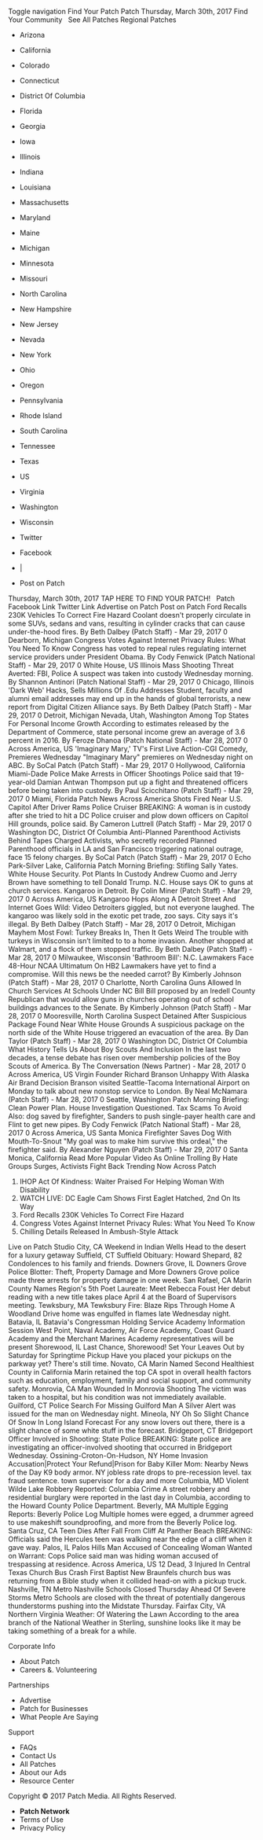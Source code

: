 Toggle navigation Find Your Patch Patch Thursday, March 30th, 2017 Find Your Community   See All Patches Regional Patches

*   Arizona
*   California
*   Colorado
*   Connecticut
*   District Of Columbia
*   Florida
*   Georgia
*   Iowa
*   Illinois
*   Indiana
*   Louisiana
*   Massachusetts
*   Maryland
*   Maine
*   Michigan
*   Minnesota
*   Missouri
*   North Carolina
*   New Hampshire
*   New Jersey
*   Nevada
*   New York
*   Ohio
*   Oregon
*   Pennsylvania
*   Rhode Island
*   South Carolina
*   Tennessee
*   Texas
*   US
*   Virginia
*   Washington
*   Wisconsin

*   Twitter
*   Facebook
*   |
*   Post on Patch

Thursday, March 30th, 2017 TAP HERE TO FIND YOUR PATCH!   Patch Facebook Link Twitter Link Advertise on Patch Post on Patch Ford Recalls 230K Vehicles To Correct Fire Hazard Coolant doesn't properly circulate in some SUVs, sedans and vans, resulting in cylinder cracks that can cause under-the-hood fires. By Beth Dalbey (Patch Staff) - Mar 29, 2017 0 Dearborn, Michigan Congress Votes Against Internet Privacy Rules: What You Need To Know Congress has voted to repeal rules regulating internet service providers under President Obama. By Cody Fenwick (Patch National Staff) - Mar 29, 2017 0 White House, US Illinois Mass Shooting Threat Averted: FBI, Police A suspect was taken into custody Wednesday morning. By Shannon Antinori (Patch National Staff) - Mar 29, 2017 0 Chicago, Illinois 'Dark Web' Hacks, Sells Millions Of .Edu Addresses Student, faculty and alumni email addresses may end up in the hands of global terrorists, a new report from Digital Citizen Alliance says. By Beth Dalbey (Patch Staff) - Mar 29, 2017 0 Detroit, Michigan Nevada, Utah, Washington Among Top States For Personal Income Growth According to estimates released by the Department of Commerce, state personal income grew an average of 3.6 percent in 2016. By Feroze Dhanoa (Patch National Staff) - Mar 28, 2017 0 Across America, US 'Imaginary Mary,' TV's First Live Action-CGI Comedy, Premieres Wednesday "Imaginary Mary" premieres on Wednesday night on ABC. By SoCal Patch (Patch Staff) - Mar 29, 2017 0 Hollywood, California Miami-Dade Police Make Arrests in Officer Shootings Police said that 19-year-old Damian Antwan Thompson put up a fight and threatened officers before being taken into custody. By Paul Scicchitano (Patch Staff) - Mar 29, 2017 0 Miami, Florida Patch News Across America Shots Fired Near U.S. Capitol After Driver Rams Police Cruiser BREAKING: A woman is in custody after she tried to hit a DC Police cruiser and plow down officers on Capitol Hill grounds, police said. By Cameron Luttrell (Patch Staff) - Mar 29, 2017 0 Washington DC, District Of Columbia Anti-Planned Parenthood Activists Behind Tapes Charged Activists, who secretly recorded Planned Parenthood officials in LA and San Francisco triggering national outrage, face 15 felony charges. By SoCal Patch (Patch Staff) - Mar 29, 2017 0 Echo Park-Silver Lake, California Patch Morning Briefing: Stifling Sally Yates. White House Security. Pot Plants In Custody Andrew Cuomo and Jerry Brown have something to tell Donald Trump. N.C. House says OK to guns at church services. Kangaroo in Detroit. By Colin Miner (Patch Staff) - Mar 29, 2017 0 Across America, US Kangaroo Hops Along A Detroit Street And Internet Goes Wild: Video Detroiters giggled, but not everyone laughed. The kangaroo was likely sold in the exotic pet trade, zoo says. City says it's illegal. By Beth Dalbey (Patch Staff) - Mar 28, 2017 0 Detroit, Michigan Mayhem Most Fowl: Turkey Breaks In, Then It Gets Weird The trouble with turkeys in Wisconsin isn’t limited to to a home invasion. Another shopped at Walmart, and a flock of them stopped traffic. By Beth Dalbey (Patch Staff) - Mar 28, 2017 0 Milwaukee, Wisconsin 'Bathroom Bill': N.C. Lawmakers Face 48-Hour NCAA Ultimatum On HB2 Lawmakers have yet to find a compromise. Will this news be the needed carrot? By Kimberly Johnson (Patch Staff) - Mar 28, 2017 0 Charlotte, North Carolina Guns Allowed In Church Services At Schools Under NC Bill Bill proposed by an Iredell County Republican that would allow guns in churches operating out of school buildings advances to the Senate. By Kimberly Johnson (Patch Staff) - Mar 28, 2017 0 Mooresville, North Carolina Suspect Detained After Suspicious Package Found Near White House Grounds A suspicious package on the north side of the White House triggered an evacuation of the area. By Dan Taylor (Patch Staff) - Mar 28, 2017 0 Washington DC, District Of Columbia What History Tells Us About Boy Scouts And Inclusion In the last two decades, a tense debate has risen over membership policies of the Boy Scouts of America. By The Conversation (News Partner) - Mar 28, 2017 0 Across America, US Virgin Founder Richard Branson Unhappy With Alaska Air Brand Decision Branson visited Seattle-Tacoma International Airport on Monday to talk about new nonstop service to London. By Neal McNamara (Patch Staff) - Mar 28, 2017 0 Seattle, Washington Patch Morning Briefing: Clean Power Plan. House Investigation Questioned. Tax Scams To Avoid Also: dog saved by firefighter, Sanders to push single-payer health care and Flint to get new pipes. By Cody Fenwick (Patch National Staff) - Mar 28, 2017 0 Across America, US Santa Monica Firefighter Saves Dog With Mouth-To-Snout "My goal was to make him survive this ordeal," the firefighter said. By Alexander Nguyen (Patch Staff) - Mar 29, 2017 0 Santa Monica, California Read More Popular Video As Online Trolling By Hate Groups Surges, Activists Fight Back Trending Now Across Patch

1.  IHOP Act Of Kindness: Waiter Praised For Helping Woman With Disability
2.  WATCH LIVE: DC Eagle Cam Shows First Eaglet Hatched, 2nd On Its Way
3.  Ford Recalls 230K Vehicles To Correct Fire Hazard
4.  Congress Votes Against Internet Privacy Rules: What You Need To Know
5.  Chilling Details Released In Ambush-Style Attack

Live on Patch Studio City, CA Weekend in Indian Wells Head to the desert for a luxury getaway Suffield, CT Suffield Obituary: Howard Shepard, 82 Condolences to his family and friends. Downers Grove, IL Downers Grove Police Blotter: Theft, Property Damage and More Downers Grove police made three arrests for property damage in one week. San Rafael, CA Marin County Names Region's 5th Poet Laureate: Meet Rebecca Foust Her debut reading with a new title takes place April 4 at the Board of Supervisors meeting. Tewksbury, MA Tewksbury Fire: Blaze Rips Through Home A Woodland Drive home was engulfed in flames late Wednesday night. Batavia, IL Batavia's Congressman Holding Service Academy Information Session West Point, Naval Academy, Air Force Academy, Coast Guard Academy and the Merchant Marines Academy representatives will be present Shorewood, IL Last Chance, Shorewood! Set Your Leaves Out by Saturday for Springtime Pickup Have you placed your pickups on the parkway yet? There's still time. Novato, CA Marin Named Second Healthiest County in California Marin retained the top CA spot in overall health factors such as education, employment, family and social support, and community safety. Monrovia, CA Man Wounded In Monrovia Shooting The victim was taken to a hospital, but his condition was not immediately available. Guilford, CT Police Search For Missing Guilford Man A Silver Alert was issued for the man on Wednesday night. Mineola, NY Oh So Slight Chance Of Snow In Long Island Forecast For any snow lovers out there, there is a slight chance of some white stuff in the forecast. Bridgeport, CT Bridgeport Officer Involved in Shooting: State Police BREAKING: State police are investigating an officer-involved shooting that occurred in Bridgeport Wednesday. Ossining-Croton-On-Hudson, NY Home Invasion Accusation|Protect Your Refund|Prison for Baby Killer Mom: Nearby News of the Day K9 body armor. NY jobless rate drops to pre-recession level. tax fraud sentence. town supervisor for a day and more Columbia, MD Violent Wilde Lake Robbery Reported: Columbia Crime A street robbery and residential burglary were reported in the last day in Columbia, according to the Howard County Police Department. Beverly, MA Multiple Egging Reports: Beverly Police Log Multiple homes were egged, a drummer agreed to use makeshift soundproofing, and more from the Beverly Police log. Santa Cruz, CA Teen Dies After Fall From Cliff At Panther Beach BREAKING: Officials said the Hercules teen was walking near the edge of a cliff when it gave way. Palos, IL Palos Hills Man Accused of Concealing Woman Wanted on Warrant: Cops Police said man was hiding woman accused of trespassing at residence. Across America, US 12 Dead, 3 Injured In Central Texas Church Bus Crash First Baptist New Braunfels church bus was returning from a Bible study when it collided head-on with a pickup truck. Nashville, TN Metro Nashville Schools Closed Thursday Ahead Of Severe Storms Metro Schools are closed with the threat of potentially dangerous thunderstorms pushing into the Midstate Thursday. Fairfax City, VA Northern Virginia Weather: Of Watering the Lawn According to the area branch of the National Weather in Sterling, sunshine looks like it may be taking something of a break for a while.

Corporate Info

*   About Patch
*   Careers &. Volunteering

Partnerships

*   Advertise
*   Patch for Businesses
*   What People Are Saying

Support

*   FAQs
*   Contact Us
*   All Patches
*   About our Ads
*   Resource Center

Copyright © 2017 Patch Media. All Rights Reserved.

*   **Patch Network**
*   Terms of Use
*   Privacy Policy